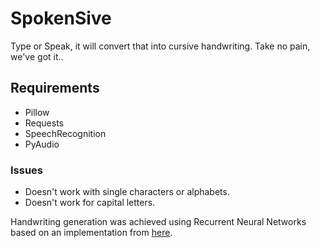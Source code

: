 # SpokenSive
Type or Speak, it will convert that into cursive handwriting. Take no pain, we've got it..


## Requirements
- Pillow
- Requests
- SpeechRecognition
- PyAudio

### Issues
- Doesn't work with single characters or alphabets. 
- Doesn't work for capital letters.

Handwriting generation was achieved using Recurrent Neural Networks based on an implementation from 
[here](https://github.com/theSage21/handwritten).</br>




